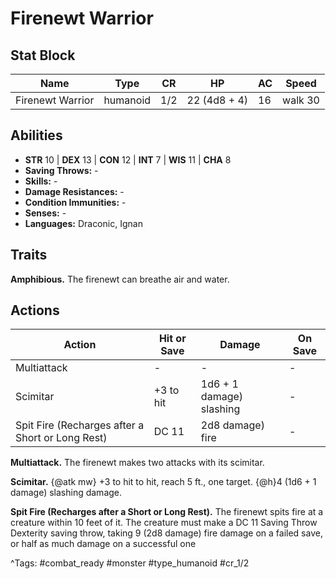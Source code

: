 # Firenewt Warrior

## Stat Block

| Name | Type | CR | HP | AC | Speed |
|------|------|----|----|----|-------|
| Firenewt Warrior | humanoid | 1/2 | 22 (4d8 + 4) | 16 | walk 30 |

## Abilities

- **STR** 10 | **DEX** 13 | **CON** 12 | **INT** 7 | **WIS** 11 | **CHA** 8
- **Saving Throws:** -  
- **Skills:** -  
- **Damage Resistances:** -  
- **Condition Immunities:** -  
- **Senses:** -  
- **Languages:** Draconic, Ignan

## Traits

**Amphibious.** The firenewt can breathe air and water.


## Actions

| Action | Hit or Save | Damage | On Save |
|--------|--------------|--------|----------|
| Multiattack | - | - | - |
| Scimitar | +3 to hit | 1d6 + 1 damage) slashing | - |
| Spit Fire (Recharges after a Short or Long Rest) | DC 11 | 2d8 damage) fire | - |

**Multiattack.** The firenewt makes two attacks with its scimitar.

**Scimitar.** {@atk mw} +3 to hit to hit, reach 5 ft., one target. {@h}4 (1d6 + 1 damage) slashing damage.

**Spit Fire (Recharges after a Short or Long Rest).** The firenewt spits fire at a creature within 10 feet of it. The creature must make a DC 11 Saving Throw Dexterity saving throw, taking 9 (2d8 damage) fire damage on a failed save, or half as much damage on a successful one


^Tags: #combat_ready #monster #type_humanoid #cr_1/2